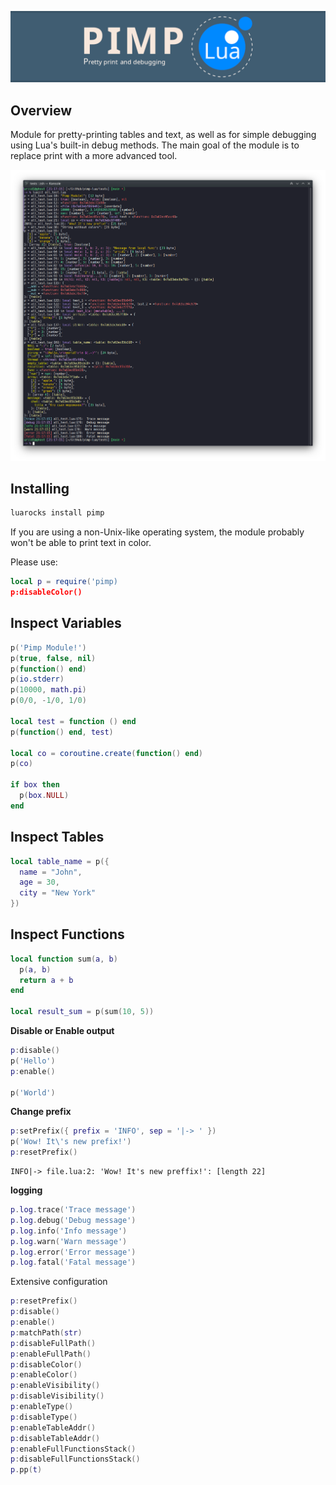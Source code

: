 ![Screenshot](https://github.com/uriid1/pimp-lua/blob/main/screenshots/pimp_logo.png)

## Overview
Module for pretty-printing tables and text, as well as for simple debugging using Lua's built-in debug methods. The main goal of the module is to replace print with a more advanced tool.

![Screenshot](https://github.com/uriid1/pimp-lua/blob/main/screenshots/screenshot.png)

## Installing
```bash
luarocks install pimp
```
If you are using a non-Unix-like operating system, the module probably won't be able to print text in color.

Please use:
```lua
local p = require('pimp)
p:disableColor()
```

## Inspect Variables
```lua
p('Pimp Module!')
p(true, false, nil)
p(function() end)
p(io.stderr)
p(10000, math.pi)
p(0/0, -1/0, 1/0)

local test = function () end
p(function() end, test)

local co = coroutine.create(function() end)
p(co)

if box then
  p(box.NULL)
end
```

## Inspect Tables
```lua
local table_name = p({
  name = "John",
  age = 30,
  city = "New York"
})
```

## Inspect Functions
```lua
local function sum(a, b)
  p(a, b)
  return a + b
end

local result_sum = p(sum(10, 5))
```

**Disable or Enable output**
```lua
p:disable()
p('Hello')
p:enable()

p('World')
```

**Change prefix**
```lua
p:setPrefix({ prefix = 'INFO', sep = '|-> ' })
p('Wow! It\'s new prefix!')
p:resetPrefix()
```
```
INFO|-> file.lua:2: 'Wow! It's new preffix!': [length 22]
```

**logging**
```lua
p.log.trace('Trace message')
p.log.debug('Debug message')
p.log.info('Info message')
p.log.warn('Warn message')
p.log.error('Error message')
p.log.fatal('Fatal message')
```

Extensive configuration </br>
```lua
p:resetPrefix()
p:disable()
p:enable()
p:matchPath(str)
p:disableFullPath()
p:enableFullPath()
p:disableColor()
p:enableColor()
p:enableVisibility()
p:disableVisibility()
p:enableType()
p:disableType()
p:enableTableAddr()
p:disableTableAddr()
p:enableFullFunctionsStack()
p:disableFullFunctionsStack()
p.pp(t)
```
